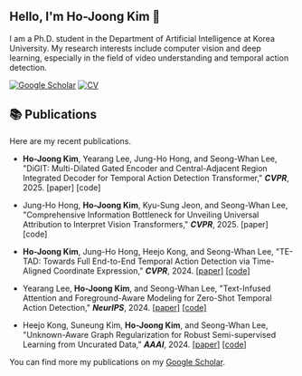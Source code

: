 
## Hello, I'm Ho-Joong Kim 👋

I am a Ph.D. student in the Department of Artificial Intelligence at Korea University.
My research interests include computer vision and deep learning, especially in the field of video understanding and temporal action detection.

[![Google Scholar](https://img.shields.io/badge/Google%20Scholar-4285F4?style=for-the-logo&logo=google-scholar&logoColor=white)](https://scholar.google.com/citations?user=magC6DgAAAAJ&hl=ko)
[![CV](https://img.shields.io/badge/CV-FF7139?style=for-the-logo&logo=adobe&logoColor=white)](https://dotori-hj.github.io/CV.pdf)

## 📚 Publications

Here are my recent publications.

- **Ho-Joong Kim**, Yearang Lee, Jung-Ho Hong, and Seong-Whan Lee, "DiGIT: Multi-Dilated Gated Encoder and Central-Adjacent Region Integrated Decoder for Temporal Action Detection Transformer," **_CVPR_**, 2025. [paper] [code]

- Jung-Ho Hong, **Ho-Joong Kim**, Kyu-Sung Jeon, and Seong-Whan Lee, "Comprehensive Information Bottleneck for Unveiling Universal Attribution to Interpret Vision Transformers," **_CVPR_**, 2025. [paper] [code]

- **Ho-Joong Kim**, Jung-Ho Hong, Heejo Kong, and Seong-Whan Lee, "TE-TAD: Towards Full End-to-End Temporal Action Detection via Time-Aligned Coordinate Expression," **_CVPR_**, 2024. [[paper]](https://arxiv.org/abs/2404.02405) [[code]](https://github.com/Dotori-HJ/TE-TAD)

- Yearang Lee, **Ho-Joong Kim**, and Seong-Whan Lee, "Text-Infused Attention and Foreground-Aware Modeling for Zero-Shot Temporal Action Detection," **_NeurIPS_**, 2024. [[paper]](https://openreview.net/forum?id=kS9dciADtY) [[code]](https://github.com/YearangLee/Ti-FAD)

- Heejo Kong, Suneung Kim, **Ho-Joong Kim**, and Seong-Whan Lee, "Unknown-Aware Graph Regularization for Robust Semi-supervised Learning from Uncurated Data," **_AAAI_**, 2024. [[paper]](https://ojs.aaai.org/index.php/AAAI/article/view/29227) [[code]](https://github.com/heejokong/UAGreg)

You can find more my publications on my [Google Scholar](https://scholar.google.com/citations?user=magC6DgAAAAJ&hl=ko).

<!-- ### Languages or Tools

- C/C++
- Python
- OpenCV
- Pytorch -->

<!-- ![Ho-Joong's GitHub stats](https://github-readme-stats.vercel.app/api?username=dotori-hj&show_icons=true&hide_border=True&include_all_commits=True&hide=prs) -->
